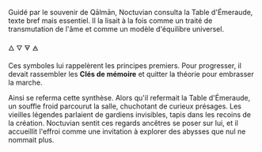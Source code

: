 Guidé par le souvenir de Qālmān, Noctuvian consulta la Table d'Émeraude, texte bref mais essentiel. Il la lisait à la fois comme un traité de transmutation de l'âme et comme un modèle d'équilibre universel.

🜂 🜄 🜃 🜁

Ces symboles lui rappelèrent les principes premiers. Pour progresser, il devait rassembler les **Clés de mémoire** et quitter la théorie pour embrasser la marche.

Ainsi se referma cette synthèse. Alors qu'il refermait la Table d'Émeraude, un souffle froid parcourut la salle,
chuchotant de curieux présages. Les vieilles légendes parlaient de gardiens
invisibles, tapis dans les recoins de la création. Noctuvian sentit ces regards
ancêtres se poser sur lui, et il accueillit l'effroi comme une invitation à
explorer des abysses que nul ne nommait plus.
